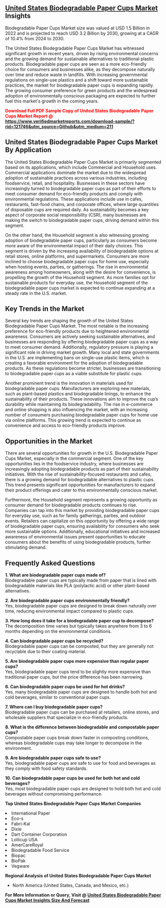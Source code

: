 <h2><a href="https://www.verifiedmarketreports.com/download-sample/?rid=121746&amp;utm_source=Github&amp;utm_medium=211" target="_blank">United States Biodegradable Paper Cups Market</a> Insights</h2><p>Biodegradable Paper Cups Market size was valued at USD 1.5 Billion in 2022 and is projected to reach USD 3.2 Billion by 2030, growing at a CAGR of 10.4% from 2024 to 2030.</p><p><p>The United States Biodegradable Paper Cups Market has witnessed significant growth in recent years, driven by rising environmental concerns and the growing demand for sustainable alternatives to traditional plastic products. Biodegradable paper cups are seen as a more eco-friendly choice for consumers and businesses alike, as they decompose naturally over time and reduce waste in landfills. With increasing governmental regulations on single-use plastics and a shift toward more sustainable practices, the market for biodegradable paper cups is expanding rapidly. The growing consumer preference for green products and the widespread adoption of environmentally conscious packaging are expected to further fuel this market's growth in the coming years. <b><p><span class=""><span style="color: #ff0000;"><strong>Download Full PDF Sample Copy of United States Biodegradable Paper Cups Market Report</strong> @ </span><a href="https://www.verifiedmarketreports.com/download-sample/?rid=121746&amp;utm_source=Github&amp;utm_medium=211" target="_blank">https://www.verifiedmarketreports.com/download-sample/?rid=121746&amp;utm_source=Github&amp;utm_medium=211</a></span></p></b></p><h2>United States Biodegradable Paper Cups Market By Application</h2><p>The United States Biodegradable Paper Cups Market is primarily segmented based on its applications, which include Commercial and Household uses. Commercial applications dominate the market due to the widespread adoption of sustainable practices across various industries, including foodservice, retail, and hospitality. Businesses in these sectors have increasingly turned to biodegradable paper cups as part of their efforts to meet consumer demand for eco-friendly products and comply with environmental regulations. These applications include use in cafes, restaurants, fast-food chains, and corporate offices, where large quantities of disposable cups are required daily. As sustainability becomes a key aspect of corporate social responsibility (CSR), many businesses are making the switch to biodegradable paper cups, driving demand within this segment.<p>On the other hand, the Household segment is also witnessing growing adoption of biodegradable paper cups, particularly as consumers become more aware of the environmental impact of their daily choices. This segment is driven by the increasing availability of biodegradable options at retail stores, online platforms, and supermarkets. Consumers are more inclined to choose biodegradable paper cups for home use, especially when hosting events, parties, or gatherings. The rise in environmental awareness among homeowners, along with the desire for convenience, is propelling the growth of the Household segment. As more families opt for sustainable products for everyday use, the Household segment of the biodegradable paper cups market is expected to continue expanding at a steady rate in the U.S. market.</p><h2>Key Trends in the Market</h2><p>Several key trends are shaping the growth of the United States Biodegradable Paper Cups Market. The most notable is the increasing preference for eco-friendly products due to heightened environmental awareness. Consumers are actively seeking sustainable alternatives, and businesses are responding by offering biodegradable paper cups as a way to meet consumer demand. Additionally, regulatory pressure is playing a significant role in driving market growth. Many local and state governments in the U.S. are implementing bans on single-use plastic items, which is creating a favorable environment for the adoption of biodegradable products. As these regulations become stricter, businesses are transitioning to biodegradable paper cups as a viable substitute for plastic cups.</p><p>Another prominent trend is the innovation in materials used for biodegradable paper cups. Manufacturers are exploring new materials, such as plant-based plastics and biodegradable linings, to enhance the sustainability of their products. These innovations aim to improve the cup’s durability while maintaining its biodegradability. The rise in e-commerce and online shopping is also influencing the market, with an increasing number of consumers purchasing biodegradable paper cups for home use via online platforms. This growing trend is expected to continue as convenience and access to eco-friendly products improve.</p><h2>Opportunities in the Market</h2><p>There are several opportunities for growth in the U.S. Biodegradable Paper Cups Market, especially in the commercial segment. One of the key opportunities lies in the foodservice industry, where businesses are increasingly adopting biodegradable products as part of their sustainability initiatives. With the rise of sustainability-focused restaurants and cafes, there is a growing demand for biodegradable alternatives to plastic cups. This trend presents significant opportunities for manufacturers to expand their product offerings and cater to this environmentally conscious market.</p><p>Furthermore, the Household segment represents a growing opportunity as consumer demand for biodegradable products continues to rise. Companies can tap into this market by providing biodegradable paper cups for everyday use, such as for family gatherings, parties, and outdoor events. Retailers can capitalize on this opportunity by offering a wide range of biodegradable paper cups, ensuring availability for consumers who seek more sustainable options. Additionally, educational initiatives and increased awareness of environmental issues present opportunities to educate consumers about the benefits of using biodegradable products, further stimulating demand.</p><h2>Frequently Asked Questions</h2><p><b>1. What are biodegradable paper cups made of?</b><br>Biodegradable paper cups are typically made from paper that is lined with biodegradable materials like PLA (polylactic acid) or other plant-based alternatives.</p><p><b>2. Are biodegradable paper cups environmentally friendly?</b><br>Yes, biodegradable paper cups are designed to break down naturally over time, reducing environmental impact compared to plastic cups.</p><p><b>3. How long does it take for a biodegradable paper cup to decompose?</b><br>The decomposition time varies but typically takes anywhere from 3 to 6 months depending on the environmental conditions.</p><p><b>4. Can biodegradable paper cups be recycled?</b><br>Biodegradable paper cups can be composted, but they are generally not recyclable due to their coating material.</p><p><b>5. Are biodegradable paper cups more expensive than regular paper cups?</b><br>Yes, biodegradable paper cups tend to be slightly more expensive than traditional paper cups, but the price difference has been narrowing.</p><p><b>6. Can biodegradable paper cups be used for hot drinks?</b><br>Yes, many biodegradable paper cups are designed to handle both hot and cold beverages, similar to conventional paper cups.</p><p><b>7. Where can I buy biodegradable paper cups?</b><br>Biodegradable paper cups can be purchased at retailers, online stores, and wholesale suppliers that specialize in eco-friendly products.</p><p><b>8. What is the difference between biodegradable and compostable paper cups?</b><br>Compostable paper cups break down faster in composting conditions, whereas biodegradable cups may take longer to decompose in the environment.</p><p><b>9. Are biodegradable paper cups safe to use?</b><br>Yes, biodegradable paper cups are safe to use for food and beverages as they comply with food safety standards.</p><p><b>10. Can biodegradable paper cups be used for both hot and cold beverages?</b><br>Yes, most biodegradable paper cups are designed to hold both hot and cold beverages without compromising performance.</p></p><p><strong>Top United States Biodegradable Paper Cups Market Companies</strong></p><div data-test-id=""><p><li>International Paper</li><li> Eco-s</li><li> Fabri-Kal</li><li> Dixie</li><li> Dart Container Corporation</li><li> Lollicup USA</li><li> AmerCareRoyal</li><li> Biodegradable Food Service</li><li> Biopac</li><li> BioPak</li><li> Vegware</li></p><div><strong>Regional Analysis of&nbsp;United States Biodegradable Paper Cups Market</strong></div><ul><li dir="ltr"><p dir="ltr">North America&nbsp;(United States, Canada, and Mexico, etc.)</p></li></ul><p><strong>For More Information or Query, Visit @&nbsp;</strong><strong><a href="https://www.verifiedmarketreports.com/product/global-biodegradable-paper-cups-market-2019-by-manufacturers-regions-type-and-application-forecast-to-2024/?utm_source=Github&amp;utm_medium=211" target="_blank">United States Biodegradable Paper Cups Market Insights Size And Forecast</a></strong></p></div>
